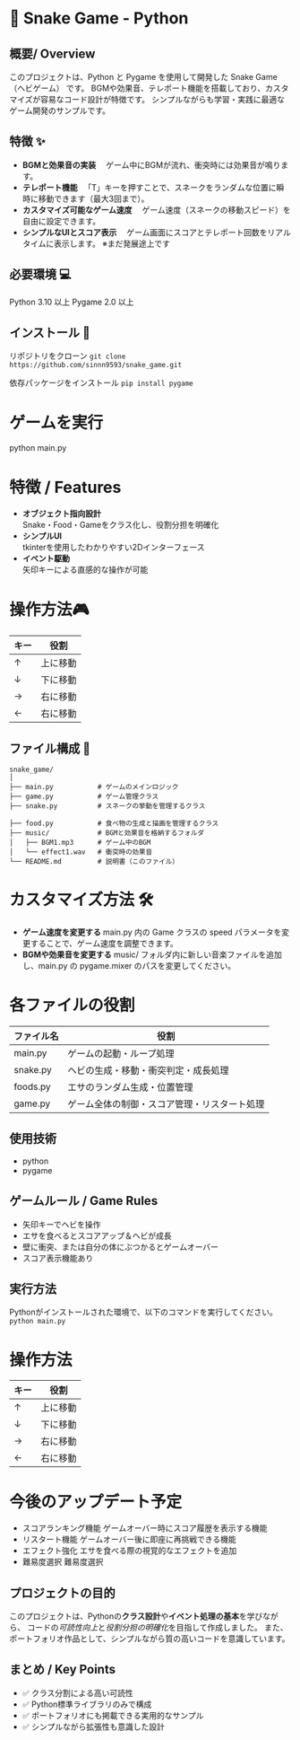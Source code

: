 # 🐍 Snake Game - Python


## 概要/ Overview
このプロジェクトは、Python と Pygame を使用して開発した Snake Game（ヘビゲーム） です。
BGMや効果音、テレポート機能を搭載しており、カスタマイズが容易なコード設計が特徴です。
シンプルながらも学習・実践に最適なゲーム開発のサンプルです。

## 特徴 ✨
- **BGMと効果音の実装**
　ゲーム中にBGMが流れ、衝突時には効果音が鳴ります。
- **テレポート機能**
　「T」キーを押すことで、スネークをランダムな位置に瞬時に移動できます（最大3回まで）。
- **カスタマイズ可能なゲーム速度**
　ゲーム速度（スネークの移動スピード）を自由に設定できます。
- **シンプルなUIとスコア表示**
　ゲーム画面にスコアとテレポート回数をリアルタイムに表示します。
 ※まだ発展途上です
## 必要環境 💻
Python 3.10 以上
Pygame 2.0 以上

## インストール 🔧
リポジトリをクローン
`git clone https://github.com/sinnn9593/snake_game.git`

依存パッケージをインストール
`pip install pygame`

# ゲームを実行
python main.py
# 特徴 / Features
- **オブジェクト指向設計**  
    Snake・Food・Gameをクラス化し、役割分担を明確化
- **シンプルUI**  
    tkinterを使用したわかりやすい2Dインターフェース
- **イベント駆動**  
    矢印キーによる直感的な操作が可能

# 操作方法🎮
| キー| 役割 |
|---|---|
| ↑ | 上に移動 |
| ↓ | 下に移動 |
| → | 右に移動 |
| ← | 右に移動 |



## ファイル構成 📂
```text
snake_game/
│
├── main.py           # ゲームのメインロジック
├── game.py           # ゲーム管理クラス
├── snake.py          # スネークの挙動を管理するクラス

├── food.py           # 食べ物の生成と描画を管理するクラス
├── music/            # BGMと効果音を格納するフォルダ
│   ├── BGM1.mp3      # ゲーム中のBGM
│   └── effect1.wav   # 衝突時の効果音
└── README.md         # 説明書（このファイル）
```
# カスタマイズ方法 🛠️
- **ゲーム速度を変更する**
main.py 内の Game クラスの speed パラメータを変更することで、ゲーム速度を調整できます。
- **BGMや効果音を変更する**
music/ フォルダ内に新しい音楽ファイルを追加し、main.py の pygame.mixer のパスを変更してください。


# 各ファイルの役割
| ファイル名 | 役割 |
|---|---|
| main.py | ゲームの起動・ループ処理 |
| snake.py | ヘビの生成・移動・衝突判定・成長処理 |
| foods.py | エサのランダム生成・位置管理 |
| game.py | ゲーム全体の制御・スコア管理・リスタート処理 |

## 使用技術
- python
- pygame

## ゲームルール / Game Rules

- 矢印キーでヘビを操作
- エサを食べるとスコアアップ＆ヘビが成長
- 壁に衝突、または自分の体にぶつかるとゲームオーバー
- スコア表示機能あり

## 実行方法
Pythonがインストールされた環境で、以下のコマンドを実行してください。
`python main.py`

# 操作方法
| キー| 役割 |
|---|---|
| ↑ | 上に移動 |
| ↓ | 下に移動 |
| → | 右に移動 |
| ← | 右に移動 |


# 今後のアップデート予定
- スコアランキング機能
ゲームオーバー時にスコア履歴を表示する機能
- リスタート機能
ゲームオーバー後に即座に再挑戦できる機能
- エフェクト強化
エサを食べる際の視覚的なエフェクトを追加
- 難易度選択
難易度選択


## プロジェクトの目的
このプロジェクトは、Pythonの**クラス設計**や**イベント処理の基本**を学びながら、
コードの*可読性向上*と*役割分担の明確化*を目指して作成しました。
また、ポートフォリオ作品として、シンプルながら質の高いコードを意識しています。

## まとめ / Key Points
- ✅ クラス分割による高い可読性
- ✅ Python標準ライブラリのみで構成
- ✅ ポートフォリオにも掲載できる実用的なサンプル
- ✅ シンプルながら拡張性も意識した設計
  




